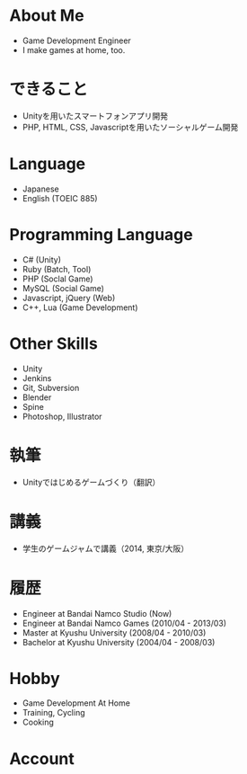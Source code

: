 # About Me

* Game Development Engineer
* I make games at home, too.


# できること
* Unityを用いたスマートフォンアプリ開発
* PHP, HTML, CSS, Javascriptを用いたソーシャルゲーム開発

# 

# Language

* Japanese
* English (TOEIC 885)


# Programming Language

* C# (Unity)
* Ruby (Batch, Tool)
* PHP (Soclal Game)
* MySQL (Social Game)
* Javascript, jQuery (Web)
* C++, Lua (Game Development)

# Other Skills

* Unity
* Jenkins
* Git, Subversion
* Blender
* Spine
* Photoshop, Illustrator

# 執筆

* Unityではじめるゲームづくり（翻訳）

# 講義

* 学生のゲームジャムで講義（2014, 東京/大阪）


# 履歴

* Engineer at Bandai Namco Studio (Now)
* Engineer at Bandai Namco Games (2010/04 - 2013/03)
* Master at Kyushu University (2008/04 - 2010/03)
* Bachelor at Kyushu University (2004/04 - 2008/03)


# Hobby

* Game Development At Home
* Training, Cycling
* Cooking

# Account

